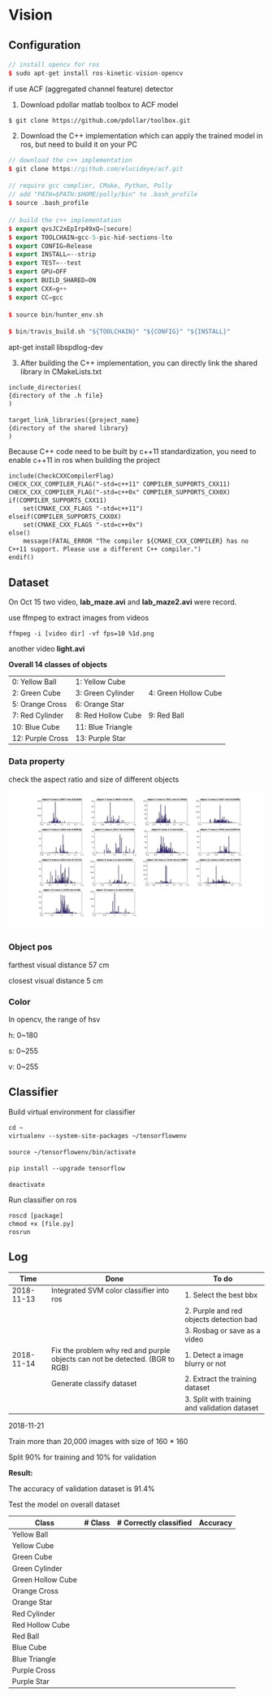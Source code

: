 # Vision

## Configuration

```c++
// install opencv for ros
$ sudo apt-get install ros-kinetic-vision-opencv
```

 if use ACF (aggregated channel feature) detector

1. Download pdollar matlab toolbox to ACF model

```
$ git clone https://github.com/pdollar/toolbox.git
```

2. Download the C++ implementation which can apply the trained model in ros, but need to build it on your PC

```c++
// download the c++ implementation
$ git clone https://github.com/elucideye/acf.git

// require gcc complier, CMake, Python, Polly
// add "PATH=$PATH:$HOME/polly/bin" to .bash_profile
$ source .bash_profile

// build the c++ implementation
$ export qvsJC2xEpIrp49xQ=[secure]
$ export TOOLCHAIN=gcc-5-pic-hid-sections-lto
$ export CONFIG=Release
$ export INSTALL=--strip
$ export TEST=--test
$ export GPU=OFF
$ export BUILD_SHARED=ON
$ export CXX=g++
$ export CC=gcc

$ source bin/hunter_env.sh

$ bin/travis_build.sh "${TOOLCHAIN}" "${CONFIG}" "${INSTALL}"
```

apt-get install libspdlog-dev


3. After building the C++ implementation, you can directly link the shared library in CMakeLists.txt

```
include_directories(
{directory of the .h file}
)

target_link_libraries({project_name}
{directory of the shared library}
)
```

Because C++ code need to be built by c++11 standardization, you need to enable c++11 in ros when building the project

```
include(CheckCXXCompilerFlag)
CHECK_CXX_COMPILER_FLAG("-std=c++11" COMPILER_SUPPORTS_CXX11)
CHECK_CXX_COMPILER_FLAG("-std=c++0x" COMPILER_SUPPORTS_CXX0X)
if(COMPILER_SUPPORTS_CXX11)
    set(CMAKE_CXX_FLAGS "-std=c++11")
elseif(COMPILER_SUPPORTS_CXX0X)
    set(CMAKE_CXX_FLAGS "-std=c++0x")
else()
    message(FATAL_ERROR "The compiler ${CMAKE_CXX_COMPILER} has no C++11 support. Please use a different C++ compiler.")
endif()
```



## Dataset

On Oct 15 two video, **lab_maze.avi** and **lab_maze2.avi** were record.

use ffmpeg to extract images from videos

```
ffmpeg -i [video dir] -vf fps=10 %1d.png
```

another video **light.avi**

**Overall 14 classes of objects**

|                  |                    |                      |
| ---------------- | ------------------ | -------------------- |
| 0: Yellow Ball   | 1: Yellow Cube     |                      |
| 2: Green Cube    | 3: Green Cylinder  | 4: Green Hollow Cube |
| 5: Orange Cross  | 6: Orange Star     |                      |
| 7: Red Cylinder  | 8: Red Hollow Cube | 9: Red Ball          |
| 10: Blue Cube    | 11: Blue Triangle  |                      |
| 12: Purple Cross | 13: Purple Star    |                      |



### Data property

check the aspect ratio and size of different objects

![aspect_ratio_all](doc/aspect_ratio_all.jpg)



### Object pos

farthest visual distance 57 cm 

closest visual distance 5 cm



### Color

In opencv, the range of hsv

h: 0~180

s: 0~255

v: 0~255

 

## Classifier

Build virtual environment for classifier

```
cd ~
virtualenv --system-site-packages ~/tensorflowenv

source ~/tensorflowenv/bin/activate

pip install --upgrade tensorflow

deactivate
```

Run classifier on ros

```
roscd [package]
chmod +x [file.py]
rosrun 
```





## Log

| Time       | Done                                                         | To do                                         |
| ---------- | ------------------------------------------------------------ | --------------------------------------------- |
| 2018-11-13 | Integrated SVM color classifier into ros                     | 1. Select the best bbx                        |
|            |                                                              | 2. Purple and red objects detection bad       |
|            |                                                              | 3. Rosbag or save as a video                  |
| 2018-11-14 | Fix the problem why red and purple objects can not be detected. (BGR to RGB) | 1. Detect a image blurry or not               |
|            | Generate classify dataset                                    | 2. Extract the training dataset               |
|            |                                                              | 3. Split with training and validation dataset |



2018-11-21

Train more than 20,000 images with size of 160 * 160 

Split 90% for training and 10% for validation



**Result:**

The accuracy of validation dataset is 91.4%

Test the model on overall dataset

| Class             | # Class | # Correctly classified | Accuracy |
| ----------------- | ------- | ---------------------- | -------- |
| Yellow Ball       |         |                        |          |
| Yellow Cube       |         |                        |          |
| Green Cube        |         |                        |          |
| Green Cylinder    |         |                        |          |
| Green Hollow Cube |         |                        |          |
| Orange Cross      |         |                        |          |
| Orange Star       |         |                        |          |
| Red Cylinder      |         |                        |          |
| Red Hollow Cube   |         |                        |          |
| Red Ball          |         |                        |          |
| Blue Cube         |         |                        |          |
| Blue Triangle     |         |                        |          |
| Purple Cross      |         |                        |          |
| Purple Star       |         |                        |          |







 